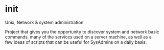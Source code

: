 # init
Unix, Network & system administration 

Project that gives you the opportunity to discover system and network basic commands, many of the services used on a server machine, as well as a few ideas of scripts that can be useful for SysAdmins on a daily basis.
